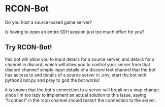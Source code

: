 # RCON-Bot

Do you host a source-based game server? 

is having to open an entire SSH session just too much effort for you?

## Try RCON-Bot!

this bot will allow you to input details for a source server, and details for a channel in discord, which will allow you to control your server from that discord channel!
simply input details of a discord text channel that the bot has access to and details of a source server in .env, start the bot with python3 bot.py and pray to god the bot works!

it is known that the bot's connection to a server will break on a map change. since i'm too lazy to implement an actual solution to this issue, saying "!connect" in the rcon channel should restart the connection to the server.
